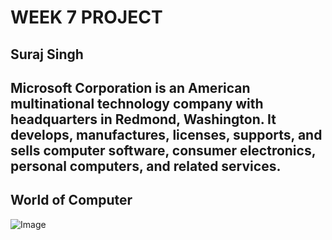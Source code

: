 # WEEK 7 PROJECT

## Suraj Singh

## Microsoft Corporation is an American multinational technology company with headquarters in Redmond, Washington. It develops, manufactures, licenses, supports, and sells computer software, consumer electronics, personal computers, and related services.

## World of Computer

![Image](https://drive.google.com/drive/u/0/folders/1WYcW9yK0WduLeip972X9wqm9zPnpPWX8)
